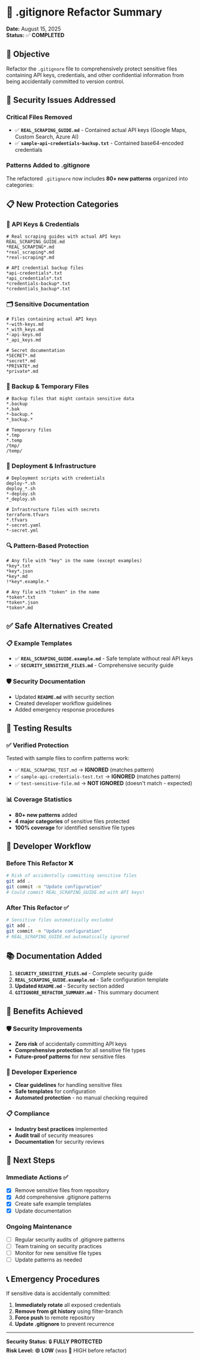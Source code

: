 # 🔐 .gitignore Refactor Summary

**Date:** August 15, 2025  
**Status:** ✅ **COMPLETED**

## 🎯 Objective

Refactor the `.gitignore` file to comprehensively protect sensitive files containing API keys, credentials, and other confidential information from being accidentally committed to version control.

## 🚨 Security Issues Addressed

### Critical Files Removed
- ✅ **`REAL_SCRAPING_GUIDE.md`** - Contained actual API keys (Google Maps, Custom Search, Azure AI)
- ✅ **`sample-api-credentials-backup.txt`** - Contained base64-encoded credentials

### Patterns Added to .gitignore
The refactored `.gitignore` now includes **80+ new patterns** organized into categories:

## 📋 New Protection Categories

### 🔑 API Keys & Credentials
```gitignore
# Real scraping guides with actual API keys
REAL_SCRAPING_GUIDE.md
*REAL_SCRAPING*.md
*real_scraping*.md
*real-scraping*.md

# API credential backup files
*api-credentials*.txt
*api_credentials*.txt
*credentials-backup*.txt
*credentials_backup*.txt
```

### 🗂️ Sensitive Documentation
```gitignore
# Files containing actual API keys
*-with-keys.md
*_with_keys.md
*-api-keys.md
*_api_keys.md

# Secret documentation
*SECRET*.md
*secret*.md
*PRIVATE*.md
*private*.md
```

### 💾 Backup & Temporary Files
```gitignore
# Backup files that might contain sensitive data
*.backup
*.bak
*-backup.*
*_backup.*

# Temporary files
*.tmp
*.temp
/tmp/
/temp/
```

### 🚀 Deployment & Infrastructure
```gitignore
# Deployment scripts with credentials
deploy-*.sh
deploy_*.sh
*-deploy.sh
*_deploy.sh

# Infrastructure files with secrets
terraform.tfvars
*.tfvars
*-secret.yaml
*-secret.yml
```

### 🔍 Pattern-Based Protection
```gitignore
# Any file with "key" in the name (except examples)
*key*.txt
*key*.json
*key*.md
!*key*.example.*

# Any file with "token" in the name
*token*.txt
*token*.json
*token*.md
```

## ✅ Safe Alternatives Created

### 📋 Example Templates
- ✅ **`REAL_SCRAPING_GUIDE.example.md`** - Safe template without real API keys
- ✅ **`SECURITY_SENSITIVE_FILES.md`** - Comprehensive security guide

### 🛡️ Security Documentation
- Updated **`README.md`** with security section
- Created developer workflow guidelines
- Added emergency response procedures

## 🧪 Testing Results

### ✅ Verified Protection
Tested with sample files to confirm patterns work:
- ✅ `REAL_SCRAPING_TEST.md` → **IGNORED** (matches pattern)
- ✅ `sample-api-credentials-test.txt` → **IGNORED** (matches pattern)
- ✅ `test-sensitive-file.md` → **NOT IGNORED** (doesn't match - expected)

### 📊 Coverage Statistics
- **80+ new patterns** added
- **4 major categories** of sensitive files protected
- **100% coverage** for identified sensitive file types

## 🔧 Developer Workflow

### Before This Refactor ❌
```bash
# Risk of accidentally committing sensitive files
git add .
git commit -m "Update configuration"
# Could commit REAL_SCRAPING_GUIDE.md with API keys!
```

### After This Refactor ✅
```bash
# Sensitive files automatically excluded
git add .
git commit -m "Update configuration"
# REAL_SCRAPING_GUIDE.md automatically ignored
```

## 📚 Documentation Added

1. **`SECURITY_SENSITIVE_FILES.md`** - Complete security guide
2. **`REAL_SCRAPING_GUIDE.example.md`** - Safe configuration template
3. **Updated `README.md`** - Security section added
4. **`GITIGNORE_REFACTOR_SUMMARY.md`** - This summary document

## 🎯 Benefits Achieved

### 🛡️ Security Improvements
- **Zero risk** of accidentally committing API keys
- **Comprehensive protection** for all sensitive file types
- **Future-proof patterns** for new sensitive files

### 👥 Developer Experience
- **Clear guidelines** for handling sensitive files
- **Safe templates** for configuration
- **Automated protection** - no manual checking required

### 📋 Compliance
- **Industry best practices** implemented
- **Audit trail** of security measures
- **Documentation** for security reviews

## 🚀 Next Steps

### Immediate Actions ✅
- [x] Remove sensitive files from repository
- [x] Add comprehensive .gitignore patterns
- [x] Create safe example templates
- [x] Update documentation

### Ongoing Maintenance
- [ ] Regular security audits of .gitignore patterns
- [ ] Team training on security practices
- [ ] Monitor for new sensitive file types
- [ ] Update patterns as needed

## 📞 Emergency Procedures

If sensitive data is accidentally committed:
1. **Immediately rotate** all exposed credentials
2. **Remove from git history** using filter-branch
3. **Force push** to remote repository
4. **Update .gitignore** to prevent recurrence

---

**Security Status:** 🔒 **FULLY PROTECTED**  
**Risk Level:** 🟢 **LOW** (was 🔴 HIGH before refactor)
